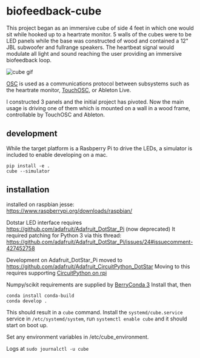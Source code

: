 # biofeedback-cube
This project began as an immersive cube of side 4 feet in which one would sit while hooked up to a heartrate monitor. 5 walls of the cubes were to be LED panels while the base was constructed of wood and contained a 12" JBL subwoofer and fullrange speakers. The heartbeat signal would modulate all light and sound reaching the user providing an immersive biofeedback loop.

![cube gif](cube.gif)

[OSC](https://www.wikiwand.com/en/Open_Sound_Control) is used as a communications protocol between subsystems such as the heartrate monitor, [TouchOSC](https://hexler.net/touchosc), or Ableton Live.

I constructed 3 panels and the initial project has pivoted. Now the main usage is driving one of them which is mounted on a wall in a wood frame, controllable by TouchOSC and Ableton.
## development
While the target platform is a Rasbperry Pi to drive the LEDs, a simulator is included to enable developing on a mac.
```
pip install -e .
cube --simulator
```

## installation

installed on raspbian jesse: https://www.raspberrypi.org/downloads/raspbian/

Dotstar LED interface requires https://github.com/adafruit/Adafruit_DotStar_Pi (now deprecated)
It required patching for Python 3 via this thread:
https://github.com/adafruit/Adafruit_DotStar_Pi/issues/24#issuecomment-427452758

Development on Adafruit_DotStar_Pi moved to https://github.com/adafruit/Adafruit_CircuitPython_DotStar
Moving to this requires supporting [CircuitPython on rpi](https://learn.adafruit.com/circuitpython-on-raspberrypi-linux/circuitpython-raspi)

Numpy/scikit requirements are supplied by [BerryConda 3](https://github.com/jjhelmus/berryconda)
Install that, then

```
conda install conda-build
conda develop .
```

This should result in a `cube` command.  Install the `systemd/cube.service` service in `/etc/systemd/system`, run `systemctl enable cube` and it should start on boot up.

Set any environment variables in /etc/cube_environment.

Logs at `sudo journalctl -u cube `
